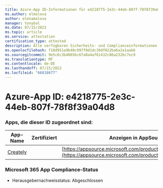 ```yaml
---
title: Azure-App ID-Informationen für e4218775-2e3c-44eb-807f-78f8f39a04d8
ms.author: elmalova
author: elenamalova
manager: tonybal
ms.date: 07/15/2022
ms.topic: article
ms.service: attestation
certification_type: attested
description: Alle verfügbaren Sicherheits- und Complianceinformationen für e4218775-2e3c-44eb-807f-78f8f39a04d8.
ms.openlocfilehash: f18d951a9b40c997f0d1dc39df022ba6a2a1aab6
ms.sourcegitcommit: 9e5c6c3b4885bc6fa0a4af61432c86a232bc7ec9
ms.translationtype: MT
ms.contentlocale: de-DE
ms.lasthandoff: 07/15/2022
ms.locfileid: "66818677"
---
```

# <a name="azure-app-id-e4218775-2e3c-44eb-807f-78f8f39a04d8"></a>Azure-App ID: e4218775-2e3c-44eb-807f-78f8f39a04d8


### <a name="apps-associated-with-this-id"></a>Apps, die dieser ID zugeordnet sind:
| **App-Name** | **Zertifiziert** | **Anzeigen in AppSource** |
|--------------|---------------|-----------------------|
| [Creately](../forward/WA200004335.md) |  | [https://appsource.microsoft.com/product/office/WA200004335](https://appsource.microsoft.com/product/office/WA200004335) |

### <a name="microsoft-365-app-compliance-status"></a>Microsoft 365 App Compliance-Status
- Herausgebernachweisstatus: Abgeschlossen
